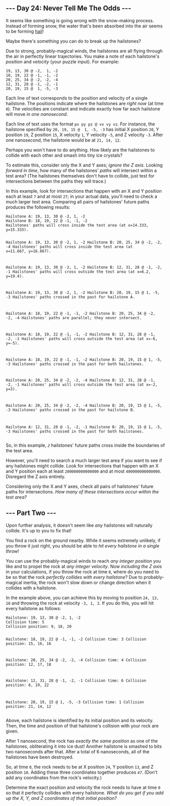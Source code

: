 <article class="day-desc"><h2>--- Day 24: Never Tell Me The Odds ---</h2><p>It seems like something is going wrong with the snow-making process. Instead of forming snow, the water that's been absorbed into the air seems to be forming <a href="https://en.wikipedia.org/wiki/Hail" target="_blank">hail</a>!</p>
<p>Maybe there's something you can do to break up the hailstones?</p>
<p>Due to strong, probably-magical winds, the hailstones are all flying through the air in perfectly linear trajectories. You make a note of each hailstone's <em>position</em> and <em>velocity</em> (your puzzle input). For example:</p>
<pre><code>19, 13, 30 @ -2,  1, -2
18, 19, 22 @ -1, -1, -2
20, 25, 34 @ -2, -2, -4
12, 31, 28 @ -1, -2, -1
20, 19, 15 @  1, -5, -3
</code></pre>
<p>Each line of text corresponds to the position and velocity of a single hailstone. The positions indicate where the hailstones are <em>right now</em> (at time <code>0</code>). The velocities are constant and indicate exactly how far each hailstone will move in <em>one nanosecond</em>.</p>
<p>Each line of text uses the format <code>px py pz @ vx vy vz</code>. For instance, the hailstone specified by <code>20, 19, 15 @  1, -5, -3</code> has initial X position <code>20</code>, Y position <code>19</code>, Z position <code>15</code>, X velocity <code>1</code>, Y velocity <code>-5</code>, and Z velocity <code>-3</code>. After one nanosecond, the hailstone would be at <code>21, 14, 12</code>.</p>
<p>Perhaps you won't have to do anything. How likely are the hailstones to collide with each other and smash into tiny ice crystals?</p>
<p>To estimate this, consider only the X and Y axes; <em>ignore the Z axis</em>. Looking <em>forward in time</em>, how many of the hailstones' <em>paths</em> will intersect within a test area? (The hailstones themselves don't have to collide, just test for intersections between the paths they will trace.)</p>
<p>In this example, look for intersections that happen with an X and Y position each at least <code>7</code> and at most <code>27</code>; in your actual data, you'll need to check a much larger test area. Comparing all pairs of hailstones' future paths produces the following results:</p>
<pre><code>Hailstone A: 19, 13, 30 @ -2, 1, -2
Hailstone B: 18, 19, 22 @ -1, -1, -2
Hailstones' paths will cross <em>inside</em> the test area (at x=14.333, y=15.333).

Hailstone A: 19, 13, 30 @ -2, 1, -2
Hailstone B: 20, 25, 34 @ -2, -2, -4
Hailstones' paths will cross <em>inside</em> the test area (at x=11.667, y=16.667).

Hailstone A: 19, 13, 30 @ -2, 1, -2
Hailstone B: 12, 31, 28 @ -1, -2, -1
Hailstones' paths will cross outside the test area (at x=6.2, y=19.4).

Hailstone A: 19, 13, 30 @ -2, 1, -2
Hailstone B: 20, 19, 15 @ 1, -5, -3
Hailstones' paths crossed in the past for hailstone A.

Hailstone A: 18, 19, 22 @ -1, -1, -2
Hailstone B: 20, 25, 34 @ -2, -2, -4
Hailstones' paths are parallel; they never intersect.

Hailstone A: 18, 19, 22 @ -1, -1, -2
Hailstone B: 12, 31, 28 @ -1, -2, -1
Hailstones' paths will cross outside the test area (at x=-6, y=-5).

Hailstone A: 18, 19, 22 @ -1, -1, -2
Hailstone B: 20, 19, 15 @ 1, -5, -3
Hailstones' paths crossed in the past for both hailstones.

Hailstone A: 20, 25, 34 @ -2, -2, -4
Hailstone B: 12, 31, 28 @ -1, -2, -1
Hailstones' paths will cross outside the test area (at x=-2, y=3).

Hailstone A: 20, 25, 34 @ -2, -2, -4
Hailstone B: 20, 19, 15 @ 1, -5, -3
Hailstones' paths crossed in the past for hailstone B.

Hailstone A: 12, 31, 28 @ -1, -2, -1
Hailstone B: 20, 19, 15 @ 1, -5, -3
Hailstones' paths crossed in the past for both hailstones.
</code></pre>
<p>So, in this example, <code><em>2</em></code> hailstones' future paths cross inside the boundaries of the test area.</p>
<p>However, you'll need to search a much larger test area if you want to see if any hailstones might collide. Look for intersections that happen with an X and Y position each at least <code>200000000000000</code> and at most <code>400000000000000</code>. Disregard the Z axis entirely.</p>
<p>Considering only the X and Y axes, check all pairs of hailstones' future paths for intersections. <em>How many of these intersections occur within the test area?</em></p>
</article><article class="day-desc"><h2 id="part2">--- Part Two ---</h2><p>Upon further analysis, it doesn't seem like <em>any</em> hailstones will naturally collide. It's up to you to fix that!</p>
<p>You find a rock on the ground nearby. While it seems extremely unlikely, if you throw it just right, you should be able to <em>hit every hailstone in a single throw</em>!</p>
<p>You can use the probably-magical winds to reach <em>any integer position</em> you like and to propel the rock at <em>any integer velocity</em>. Now <em>including the Z axis</em> in your calculations, if you throw the rock at time <code>0</code>, where do you need to be so that the rock <em>perfectly collides with every hailstone</em>? Due to <span title="What, you've never studied probably-magical physics?">probably-magical inertia</span>, the rock won't slow down or change direction when it collides with a hailstone.</p>
<p>In the example above, you can achieve this by moving to position <code>24, 13, 10</code> and throwing the rock at velocity <code>-3, 1, 2</code>. If you do this, you will hit every hailstone as follows:</p>
<pre><code>Hailstone: 19, 13, 30 @ -2, 1, -2
Collision time: 5
Collision position: 9, 18, 20

Hailstone: 18, 19, 22 @ -1, -1, -2
Collision time: 3
Collision position: 15, 16, 16

Hailstone: 20, 25, 34 @ -2, -2, -4
Collision time: 4
Collision position: 12, 17, 18

Hailstone: 12, 31, 28 @ -1, -2, -1
Collision time: 6
Collision position: 6, 19, 22

Hailstone: 20, 19, 15 @ 1, -5, -3
Collision time: 1
Collision position: 21, 14, 12
</code></pre>
<p>Above, each hailstone is identified by its initial position and its velocity. Then, the time and position of that hailstone's collision with your rock are given.</p>
<p>After 1 nanosecond, the rock has <em>exactly the same position</em> as one of the hailstones, obliterating it into ice dust! Another hailstone is smashed to bits two nanoseconds after that. After a total of 6 nanoseconds, all of the hailstones have been destroyed.</p>
<p>So, at time <code>0</code>, the rock needs to be at X position <code>24</code>, Y position <code>13</code>, and Z position <code>10</code>. Adding these three coordinates together produces <code><em>47</em></code>. (Don't add any coordinates from the rock's velocity.)</p>
<p>Determine the exact position and velocity the rock needs to have at time <code>0</code> so that it perfectly collides with every hailstone. <em>What do you get if you add up the X, Y, and Z coordinates of that initial position?</em></p>
</article>
